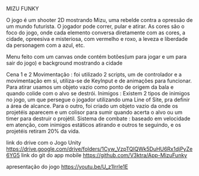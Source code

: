 MIZU FUNKY 

O jogo é um shooter 2D mostrando Mizu, uma rebelde contra a opressão de um mundo futurista. O jogador pode correr, pular e atirar. As cores são o foco do jogo, onde cada elemento conversa diretamente com as cores, a cidade, opreesiva e misteriosa, com vermelho e roxo, a leveza e liberdade da personagem com a azul, etc.

Menu
feito com um canvas onde contém botões(um para jogar e um para sair do jogo) e background mostrando a cidade


Cena 1 e 2
Movimentação : foi utilizado 2 scripts, um de controlador e a movimentação em si, utiliza-se de KeyInput e de animaçôes para funcionar. Para atirar usamos um objeto vazio como ponto de origem da bala e quando colide com o alvo se destrói.
Inimigos : Existem 2 tipos de inimigos no jogo, um que persegue o jogador utilizando uma Line of Site, pra definir a área de alcance. Para o outro, foi criado um objeto vazio da onde os projetéis aparecem e um colisor para sumir quando acerta o alvo ou um timer para destruir o projétil.
Sistema de combate : baseado em velocidade em atenção, com inimigos estáticos atirando e outros te seguindo, e os projetéis retiram 20% da vida.


link do drive com o Jogo  Unity https://drive.google.com/drive/folders/1Cyw_VzpTQlQWk5DuHU6Rx1djPyZe6YG5
link do git do app mobile https://github.com/V3ktra/App-MizuFunky

apresentação do jogo https://youtu.be/U_z1lrrIe1E
